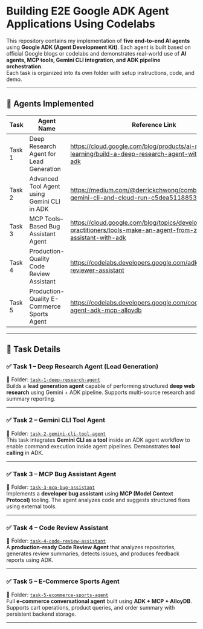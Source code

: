 # Building E2E Google ADK Agent Applications Using Codelabs

This repository contains my implementation of **five end-to-end AI agents** using **Google ADK (Agent Development Kit)**. Each agent is built based on official Google blogs or codelabs and demonstrates real-world use of **AI agents, MCP tools, Gemini CLI integration, and ADK pipeline orchestration**.  
Each task is organized into its own folder with setup instructions, code, and demo.

---

## 🔗 Agents Implemented

| Task | Agent Name | Reference Link |
|------|------------|----------------|
| Task 1 | Deep Research Agent for Lead Generation | https://cloud.google.com/blog/products/ai-machine-learning/build-a-deep-research-agent-with-google-adk |
| Task 2 | Advanced Tool Agent using Gemini CLI in ADK | https://medium.com/@derrickchwong/combine-adk-gemini-cli-and-cloud-run-c5dea5118853 |
| Task 3 | MCP Tools–Based Bug Assistant Agent | https://cloud.google.com/blog/topics/developers-practitioners/tools-make-an-agent-from-zero-to-assistant-with-adk |
| Task 4 | Production-Quality Code Review Assistant | https://codelabs.developers.google.com/adk-code-reviewer-assistant |
| Task 5 | Production-Quality E-Commerce Sports Agent | https://codelabs.developers.google.com/codelabs/sports-agent-adk-mcp-alloydb |

---

## 🧩 Task Details

### ✅ Task 1 – Deep Research Agent (Lead Generation)
📁 Folder: [`task-1-deep-research-agent`](./task-1-deep-research-agent)  
Builds a **lead generation agent** capable of performing structured **deep web research** using Gemini + ADK pipeline. Supports multi-source research and summary reporting.

---

### ✅ Task 2 – Gemini CLI Tool Agent
📁 Folder: [`task-2-gemini-cli-tool-agent`](./task-2-gemini-cli-tool-agent)  
This task integrates **Gemini CLI as a tool** inside an ADK agent workflow to enable command execution inside agent pipelines. Demonstrates **tool calling** in ADK.

---

### ✅ Task 3 – MCP Bug Assistant Agent
📁 Folder: [`task-3-mcp-bug-assistant`](./task-3-mcp-bug-assistant)  
Implements a **developer bug assistant** using **MCP (Model Context Protocol)** tooling. The agent analyzes code and suggests structured fixes using external tools.

---

### ✅ Task 4 – Code Review Assistant
📁 Folder: [`task-4-code-review-assistant`](./task-4-code-review-assistant)  
A **production-ready Code Review Agent** that analyzes repositories, generates review summaries, detects issues, and produces feedback reports using ADK.

---

### ✅ Task 5 – E-Commerce Sports Agent
📁 Folder: [`task-5-ecommerce-sports-agent`](./task-5-ecommerce-sports-agent)  
Full **e-commerce conversational agent** built using **ADK + MCP + AlloyDB**. Supports cart operations, product queries, and order summary with persistent backend storage.

---


